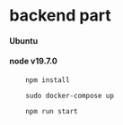 # backend part 
#### Ubuntu
#### node v19.7.0
```
    npm install
```
```
    sudo docker-compose up
```
```
    npm run start
```
